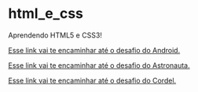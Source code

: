 # html_e_css
 Aprendendo HTML5 e CSS3!

<a href="https://joserafaelneto.github.io/html_e_css/desafio/d010meu/index.html">Esse link vai te encaminhar até o desafio do  Android.</a>

<a href="https://joserafaelneto.github.io/html_e_css/desafio/d011meu/index.html">Esse link vai te encaminhar até o desafio do Astronauta.</a>

<a href="https://joserafaelneto.github.io/html_e_css/desafio/d012meu/cordel.html">Esse link vai te encaminhar até o desafio do Cordel.</a>